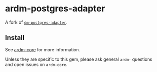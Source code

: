 # ardm-postgres-adapter

A fork of [`dm-postgres-adapter`](https://github.com/datamapper/dm-postgres-adapter).

## Install

See [ardm-core](https://github.com/ar-dm/ardm-core) for more information.

Unless they are specific to this gem, please ask general `ardm-` questions
and open issues on `ardm-core`.
